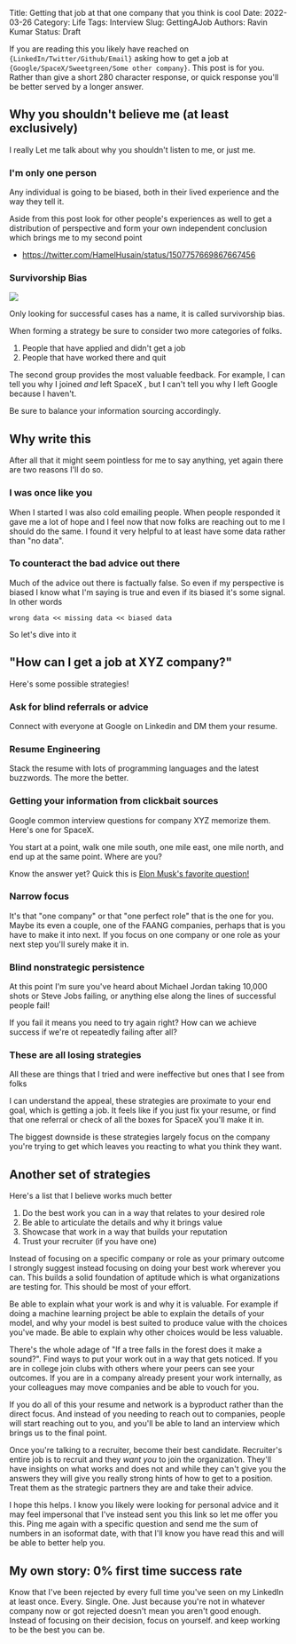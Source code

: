Title: Getting that job at that one company that you think is cool
Date: 2022-03-26
Category: Life
Tags: Interview
Slug: GettingAJob
Authors: Ravin Kumar
Status: Draft

If you are reading this you likely have reached on `{LinkedIn/Twitter/Github/Email}`
asking how to get a job at `{Google/SpaceX/Sweetgreen/Some other company}`.
This post is for you. 
Rather than give a short 280 character response,
or quick response you'll be better served by a longer answer.

## Why you shouldn't believe me (at least exclusively)
I really 
Let me talk about why you shouldn't listen to me, or just me.
### I'm only one person
Any individual is going to be biased, both in their lived experience and the way they tell it.

Aside from this post look for other people's experiences as well 
to get a distribution of perspective and form your own independent conclusion
which brings me to my second point

* https://twitter.com/HamelHusain/status/1507757669867667456
 
### Survivorship Bias
<img src="{static}/images/GettingAJob/SurvivorShipBias.png"/>

Only looking for successful cases has a name, it is called survivorship bias.

When forming a strategy be sure to consider two more categories of folks.
1. People that have applied and didn't get a job
2. People that have worked there and quit

The second group provides the most valuable feedback. For example,
I can tell you why I joined *and* left SpaceX , but I can't
tell you why I left Google because I haven't.

Be sure to balance your information sourcing accordingly.

## Why write this 
After all that it might seem pointless for me to say anything, yet again there 
are two reasons I'll do so.

### I was once like you
When I started I was also cold emailing people.
When people responded it gave me a lot of hope and
I feel now that now folks are reaching out to me I should do the same.
I found it very helpful to at least have some data rather than "no data".

### To counteract the bad advice out there
Much of the advice out there is factually false. 
So even if my perspective is biased I know what I'm saying is true
and even if its biased it's some signal. In other words

```
wrong data << missing data << biased data
```

So let's dive into it

##  "How can I get a job at XYZ company?"
Here's some possible strategies!

### Ask for blind referrals or advice
Connect with everyone at Google on Linkedin and DM them your resume.

### Resume Engineering
Stack the resume with lots of programming languages and the latest buzzwords.
The more the better.

### Getting your information from clickbait sources
Google common interview questions for company XYZ memorize them.
Here's one for SpaceX.

You start at a point, walk one mile south, one mile east, one mile north, and end up at the same
point. Where are you?

Know the answer yet? Quick this is [Elon Musk's favorite question!](https://www.topinterview.com/interview-advice/how-to-answer-Elon-Musks-favorite-interview-question)

### Narrow focus
It's that "one company" or that "one perfect role" that is the one for you.
Maybe its even a couple, one of the FAANG companies, perhaps that is you
have to make it into next. If you focus on one company or one role as 
your next step you'll surely make it in.

### Blind nonstrategic persistence
At this point I'm sure you've heard about Michael Jordan taking 10,000 shots
or Steve Jobs failing, or anything else along the lines of successful people fail!

If you fail it means you need to try again right? 
How can we achieve success if we're ot repeatedly failing after all?

### These are all losing strategies
All these are things that I tried and were ineffective
but ones that I see from folks

I can understand the appeal, these strategies are
proximate to your end goal, which is getting a job. 
It feels like if you just fix your resume, or find that one referral
or check of all the boxes for SpaceX you'll make it in.

The biggest downside is these strategies largely focus
on the company you're trying to get which leaves
you reacting to what you think they want.

## Another set of strategies
Here's a list that I believe works much better

1. Do the best work you can in a way that relates to your desired role
2. Be able to articulate the details and why it brings value
3. Showcase that work in a way that builds your reputation
4. Trust your recruiter (if you have one)

Instead of focusing on a specific company or role as your
primary outcome I strongly suggest instead focusing on doing
your best work wherever you can. This builds a solid foundation
of aptitude which is what organizations are testing for. 
This should be most of your effort.

Be able to explain what your work is and why it is valuable.
For example if doing a machine learning project be able to explain
the details of your model, and why your model is best suited to
produce value with the choices you've made. Be able to explain
why other choices would be less valuable. 

There's the whole adage of "If a tree falls in the forest does it 
make a sound?". Find ways to put your work out in a way that
gets noticed. If you are in college join clubs with others
where your peers can see your outcomes. 
If you are in a company already present your work internally, as your
colleagues may move companies and be able to vouch for you. 

If you do all of this your resume and network is a byproduct 
rather than the direct focus. 
And instead of you needing to reach out to companies, 
people will start reaching out to you, and you'll be able to land an interview
which brings us to the final point.

Once you're talking to a recruiter, become their best candidate.
Recruiter's entire job is to recruit and they *want you* to join 
the organization. They'll have insights on what works and does not
and while they can't give you the answers they will give you
really strong hints of how to get to a position.
Treat them as the strategic partners they are and take their advice.

I hope this helps. I know you likely were looking for personal advice
and it may feel impersonal that I've instead sent you this link
so let me offer you this. Ping me again with a specific question and
send me the sum of numbers in an isoformat date, with that 
I'll know you have read this and will be able to better help you.

## My own story: 0% first time success rate
Know that I've been rejected by every full time you've seen
on my LinkedIn at least once. Every. Single. One.
Just because you're not in whatever company now or got rejected
doesn't mean you aren't good enough. 
Instead of focusing on their decision, focus on yourself.
and keep working to be the best you can be.
